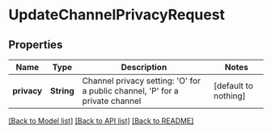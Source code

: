 # UpdateChannelPrivacyRequest


## Properties
Name | Type | Description | Notes
------------ | ------------- | ------------- | -------------
**privacy** | **String** | Channel privacy setting: &#39;O&#39; for a public channel, &#39;P&#39; for a private channel | [default to nothing]


[[Back to Model list]](../README.md#models) [[Back to API list]](../README.md#api-endpoints) [[Back to README]](../README.md)



